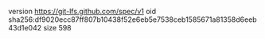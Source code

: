 version https://git-lfs.github.com/spec/v1
oid sha256:df9020ecc87ff807b10438f52e6eb5e7538ceb1585671a81358d6eeb43d1e042
size 598
